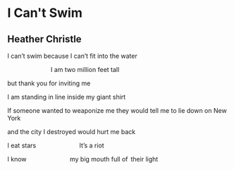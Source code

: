 # I Can't Swim
## Heather Christle
I can’t swim because I can’t fit
into the water

                         I am
two million feet tall

but thank you for inviting me

I am standing in line
inside my giant shirt

If someone wanted to weaponize me
they would tell me to lie down on New York

and the city I destroyed
would hurt me back

I eat stars
                        It’s a riot

I know
                        my big mouth
full of  their light